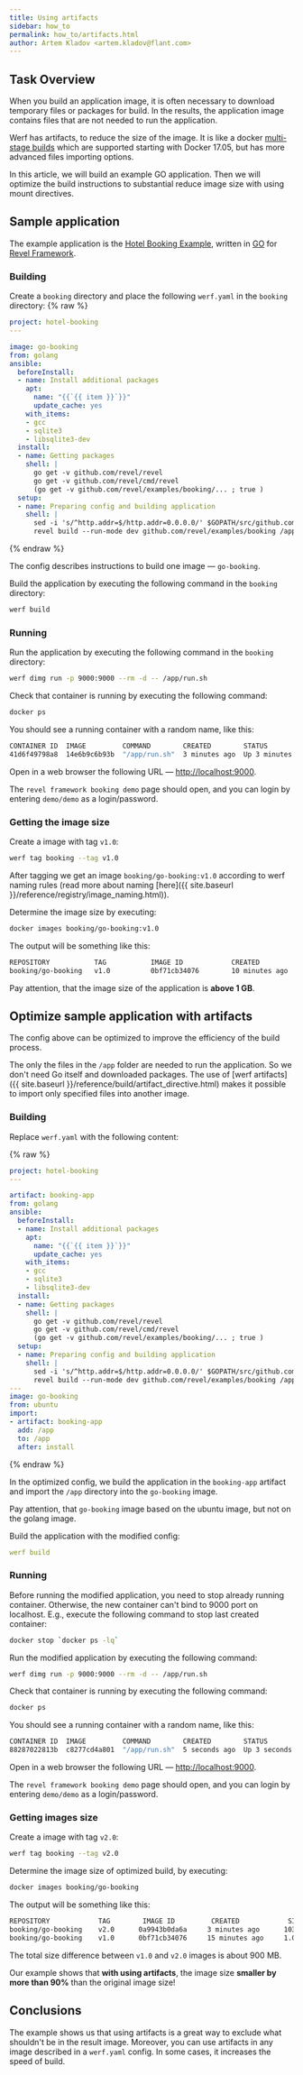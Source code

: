 ```yaml
---
title: Using artifacts
sidebar: how_to
permalink: how_to/artifacts.html
author: Artem Kladov <artem.kladov@flant.com>
---
```


## Task Overview

When you build an application image, it is often necessary to download temporary files or packages for build. In the results, the application image contains files that are not needed to run the application.

Werf has artifacts, to reduce the size of the image. It is like a docker [multi-stage builds](https://docs.docker.com/develop/develop-images/multistage-build/) which are supported starting with Docker 17.05, but has more advanced files importing options.

In this article, we will build an example GO application. Then we will optimize the build instructions to substantial reduce image size with using mount directives.

## Sample application

The example application is the [Hotel Booking Example](https://github.com/revel/examples/tree/master/booking), written in [GO](https://golang.org/) for [Revel Framework](https://github.com/revel).

### Building

Create a `booking` directory and place the following `werf.yaml` in the `booking` directory:
{% raw %}
```yaml
project: hotel-booking
---

image: go-booking
from: golang
ansible:
  beforeInstall:
  - name: Install additional packages
    apt:
      name: "{{`{{ item }}`}}"
      update_cache: yes
    with_items:
    - gcc
    - sqlite3
    - libsqlite3-dev
  install:
  - name: Getting packages
    shell: |
      go get -v github.com/revel/revel
      go get -v github.com/revel/cmd/revel
      (go get -v github.com/revel/examples/booking/... ; true )
  setup:
  - name: Preparing config and building application
    shell: |
      sed -i 's/^http.addr=$/http.addr=0.0.0.0/' $GOPATH/src/github.com/revel/examples/booking/conf/app.conf
      revel build --run-mode dev github.com/revel/examples/booking /app
```
{% endraw %}

The config describes instructions to build one image — `go-booking`.

Build the application by executing the following command in the `booking` directory:

```bash
werf build
```

### Running

Run the application by executing the following command in the `booking` directory:
```bash
werf dimg run -p 9000:9000 --rm -d -- /app/run.sh
```

Check that container is running by executing the following command:
```bash
docker ps
```

You should see a running container with a random name, like this:
```bash
CONTAINER ID  IMAGE         COMMAND        CREATED        STATUS        PORTS                   NAMES
41d6f49798a8  14e6b9c6b93b  "/app/run.sh"  3 minutes ago  Up 3 minutes  0.0.0.0:9000->9000/tcp  infallible_bell
```

Open in a web browser the following URL — [http://localhost:9000](http://localhost:9000).

The `revel framework booking demo` page should open, and you can login by entering `demo/demo` as a login/password.

### Getting the image size

Create a image with tag `v1.0`:

```bash
werf tag booking --tag v1.0
```

After tagging we get an image `booking/go-booking:v1.0` according to werf naming rules (read more about naming [here]({{ site.baseurl }}/reference/registry/image_naming.html)).

Determine the image size by executing:

```bash
docker images booking/go-booking:v1.0
```

The output will be something like this:
```bash
REPOSITORY           TAG           IMAGE ID            CREATED             SIZE
booking/go-booking   v1.0          0bf71cb34076        10 minutes ago      1.03 GB
```

Pay attention, that the image size of the application is **above 1 GB**.

## Optimize sample application with artifacts

The config above can be optimized to improve the efficiency of the build process.

The only the files in the `/app` folder are needed to run the application. So we don't need Go itself and downloaded packages. The use of [werf artifacts]({{ site.baseurl }}/reference/build/artifact_directive.html) makes it possible to import only specified files into another image.

### Building

Replace `werf.yaml` with the following content:

{% raw %}
```yaml
project: hotel-booking
---

artifact: booking-app
from: golang
ansible:
  beforeInstall:
  - name: Install additional packages
    apt:
      name: "{{`{{ item }}`}}"
      update_cache: yes
    with_items:
    - gcc
    - sqlite3
    - libsqlite3-dev
  install:
  - name: Getting packages
    shell: |
      go get -v github.com/revel/revel
      go get -v github.com/revel/cmd/revel
      (go get -v github.com/revel/examples/booking/... ; true )
  setup:
  - name: Preparing config and building application
    shell: |
      sed -i 's/^http.addr=$/http.addr=0.0.0.0/' $GOPATH/src/github.com/revel/examples/booking/conf/app.conf
      revel build --run-mode dev github.com/revel/examples/booking /app
---
image: go-booking
from: ubuntu
import:
- artifact: booking-app
  add: /app
  to: /app
  after: install
```
{% endraw %}

In the optimized config, we build the application in the `booking-app` artifact and import the `/app` directory into the `go-booking` image.

Pay attention, that `go-booking` image based on the ubuntu image, but not on the golang image.

Build the application with the modified config:
```yaml
werf build
```

### Running

Before running the modified application, you need to stop already running container. Otherwise, the new container can't bind to 9000 port on localhost. E.g., execute the following command to stop last created container:

```bash
docker stop `docker ps -lq`
```

Run the modified application by executing the following command:
```bash
werf dimg run -p 9000:9000 --rm -d -- /app/run.sh
```

Check that container is running by executing the following command:
```bash
docker ps
```

You should see a running container with a random name, like this:
```bash
CONTAINER ID  IMAGE         COMMAND        CREATED        STATUS        PORTS                   NAMES
88287022813b  c8277cd4a801  "/app/run.sh"  5 seconds ago  Up 3 seconds  0.0.0.0:9000->9000/tcp  naughty_dubinsky
```

Open in a web browser the following URL — [http://localhost:9000](http://localhost:9000).

The `revel framework booking demo` page should open, and you can login by entering `demo/demo` as a login/password.

### Getting images size

Create a image with tag `v2.0`:

```bash
werf tag booking --tag v2.0
```

Determine the image size of optimized build, by executing:
```bash
docker images booking/go-booking
```

The output will be something like this:
```bash
REPOSITORY            TAG        IMAGE ID         CREATED            SIZE
booking/go-booking    v2.0      0a9943b0da6a     3 minutes ago      103 MB
booking/go-booking    v1.0      0bf71cb34076     15 minutes ago     1.04 GB
```

The total size difference between `v1.0` and `v2.0` images is about 900 MB.

Our example shows that **with using artifacts**, the image size **smaller by more than 90%** than the original image size!

## Conclusions

The example shows us that using artifacts is a great way to exclude what shouldn't be in the result image. Moreover, you can use artifacts in any image described in a `werf.yaml` config. In some cases, it increases the speed of build.
